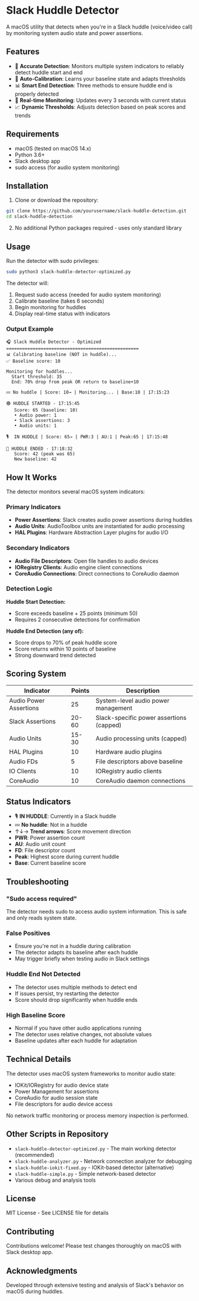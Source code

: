 # Slack Huddle Detector

A macOS utility that detects when you're in a Slack huddle (voice/video call) by monitoring system audio state and power assertions.

## Features

- 🎯 **Accurate Detection**: Monitors multiple system indicators to reliably detect huddle start and end
- 🔄 **Auto-Calibration**: Learns your baseline state and adapts thresholds
- 📊 **Smart End Detection**: Three methods to ensure huddle end is properly detected
- 🚀 **Real-time Monitoring**: Updates every 3 seconds with current status
- 📈 **Dynamic Thresholds**: Adjusts detection based on peak scores and trends

## Requirements

- macOS (tested on macOS 14.x)
- Python 3.6+
- Slack desktop app
- sudo access (for audio system monitoring)

## Installation

1. Clone or download the repository:
```bash
git clone https://github.com/yourusername/slack-huddle-detection.git
cd slack-huddle-detection
```

2. No additional Python packages required - uses only standard library

## Usage

Run the detector with sudo privileges:

```bash
sudo python3 slack-huddle-detector-optimized.py
```

The detector will:
1. Request sudo access (needed for audio system monitoring)
2. Calibrate baseline (takes 6 seconds)
3. Begin monitoring for huddles
4. Display real-time status with indicators

### Output Example

```
🎧 Slack Huddle Detector - Optimized
==================================================
📊 Calibrating baseline (NOT in huddle)...
✅ Baseline score: 10

Monitoring for huddles...
  Start threshold: 35
  End: 70% drop from peak OR return to baseline+10

💤 No huddle | Score: 10→ | Monitoring... | Base:10 | 17:15:23

🟢 HUDDLE STARTED - 17:15:45
   Score: 65 (baseline: 10)
   • Audio power: 1
   • Slack assertions: 3
   • Audio units: 1

🎙️  IN HUDDLE | Score: 65→ | PWR:3 | AU:1 | Peak:65 | 17:15:48

🔴 HUDDLE ENDED - 17:18:32
   Score: 42 (peak was 65)
   New baseline: 42
```

## How It Works

The detector monitors several macOS system indicators:

### Primary Indicators
- **Power Assertions**: Slack creates audio power assertions during huddles
- **Audio Units**: AudioToolbox units are instantiated for audio processing
- **HAL Plugins**: Hardware Abstraction Layer plugins for audio I/O

### Secondary Indicators
- **Audio File Descriptors**: Open file handles to audio devices
- **IORegistry Clients**: Audio engine client connections
- **CoreAudio Connections**: Direct connections to CoreAudio daemon

### Detection Logic

**Huddle Start Detection:**
- Score exceeds baseline + 25 points (minimum 50)
- Requires 2 consecutive detections for confirmation

**Huddle End Detection (any of):**
- Score drops to 70% of peak huddle score
- Score returns within 10 points of baseline
- Strong downward trend detected

## Scoring System

| Indicator | Points | Description |
|-----------|--------|-------------|
| Audio Power Assertions | 25 | System-level audio power management |
| Slack Assertions | 20-60 | Slack-specific power assertions (capped) |
| Audio Units | 15-30 | Audio processing units (capped) |
| HAL Plugins | 10 | Hardware audio plugins |
| Audio FDs | 5 | File descriptors above baseline |
| IO Clients | 10 | IORegistry audio clients |
| CoreAudio | 10 | CoreAudio daemon connections |

## Status Indicators

- 🎙️ **IN HUDDLE**: Currently in a Slack huddle
- 💤 **No huddle**: Not in a huddle
- ↑↓→ **Trend arrows**: Score movement direction
- **PWR**: Power assertion count
- **AU**: Audio unit count
- **FD**: File descriptor count
- **Peak**: Highest score during current huddle
- **Base**: Current baseline score

## Troubleshooting

### "Sudo access required"
The detector needs sudo to access audio system information. This is safe and only reads system state.

### False Positives
- Ensure you're not in a huddle during calibration
- The detector adapts its baseline after each huddle
- May trigger briefly when testing audio in Slack settings

### Huddle End Not Detected
- The detector uses multiple methods to detect end
- If issues persist, try restarting the detector
- Score should drop significantly when huddle ends

### High Baseline Score
- Normal if you have other audio applications running
- The detector uses relative changes, not absolute values
- Baseline updates after each huddle for adaptation

## Technical Details

The detector uses macOS system frameworks to monitor audio state:
- IOKit/IORegistry for audio device state
- Power Management for assertions
- CoreAudio for audio session state
- File descriptors for audio device access

No network traffic monitoring or process memory inspection is performed.

## Other Scripts in Repository

- `slack-huddle-detector-optimized.py` - The main working detector (recommended)
- `slack-huddle-analyzer.py` - Network connection analyzer for debugging
- `slack-huddle-iokit-fixed.py` - IOKit-based detector (alternative)
- `slack-huddle-simple.py` - Simple network-based detector
- Various debug and analysis tools

## License

MIT License - See LICENSE file for details

## Contributing

Contributions welcome! Please test changes thoroughly on macOS with Slack desktop app.

## Acknowledgments

Developed through extensive testing and analysis of Slack's behavior on macOS during huddles.
